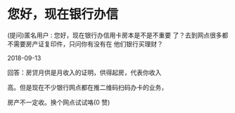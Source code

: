 # 您好，现在银行办信

(提问)匿名用户 : 您好，现在银行办信用卡房本是不是不重要 了？去到网点很多都不需要房产证复印件，只问你有没有在 他们银行买理财？

2018-09-13

回答：房贷月供是月收入的证明，供得起房，代表你收入

高。但是现在不少银行网点都在推二维码扫码办卡的业务，

房产不一定收。换个网点试试咯(0 赞)